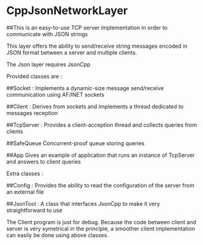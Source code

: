 # CppJsonNetworkLayer
##This is an easy-to-use TCP server implementation in order to communicate with JSON strings

This layer offers the ability to send/receive string messages encoded in JSON format between a server and multiple clients.

The Json layer requires JsonCpp

Provided classes are :

##Socket :
Implements a dynamic-size message send/receive communication using AF/INET sockets

##Client :
    Derives from sockets and implements a thread dedicated to messages reception
    
##TcpServer :
    Provides a client-acception thread and collects queries from clients
    
##SafeQueue
    Concurrent-proof queue storing queries

##App
    Gives an example of application that runs an instance of TcpServer and answers to client queries

Extra classes :

##Config :
    Provides the ability to read the configuration of the server from an external file

##JsonTool :
    A class that interfaces JsonCpp to make it very straightforward to use


The Client program is just for debug.
Because the code between client and server is very symetrical in the principle, a smoother client implementation can easily be done using above classes.
